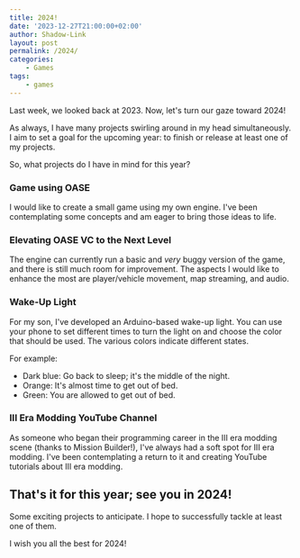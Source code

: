 ```yaml
---
title: 2024!
date: '2023-12-27T21:00:00+02:00'
author: Shadow-Link
layout: post
permalink: /2024/
categories:
    - Games
tags:
    - games
---
```


Last week, we looked back at 2023. Now, let's turn our gaze toward 2024!

As always, I have many projects swirling around in my head simultaneously. I aim to set a goal for the upcoming year: to finish or release at least one of my projects.

So, what projects do I have in mind for this year?

### Game using OASE

I would like to create a small game using my own engine. I've been contemplating some concepts and am eager to bring those ideas to life.

### Elevating OASE VC to the Next Level

The engine can currently run a basic and _very_ buggy version of the game, and there is still much room for improvement. The aspects I would like to enhance the most are player/vehicle movement, map streaming, and audio.

### Wake-Up Light

For my son, I've developed an Arduino-based wake-up light. You can use your phone to set different times to turn the light on and choose the color that should be used. The various colors indicate different states.

For example:
- Dark blue: Go back to sleep; it's the middle of the night.
- Orange: It's almost time to get out of bed.
- Green: You are allowed to get out of bed.

### III Era Modding YouTube Channel

As someone who began their programming career in the III era modding scene (thanks to Mission Builder!), I've always had a soft spot for III era modding. I've been contemplating a return to it and creating YouTube tutorials about III era modding.

## That's it for this year; see you in 2024!

Some exciting projects to anticipate. I hope to successfully tackle at least one of them.

I wish you all the best for 2024!